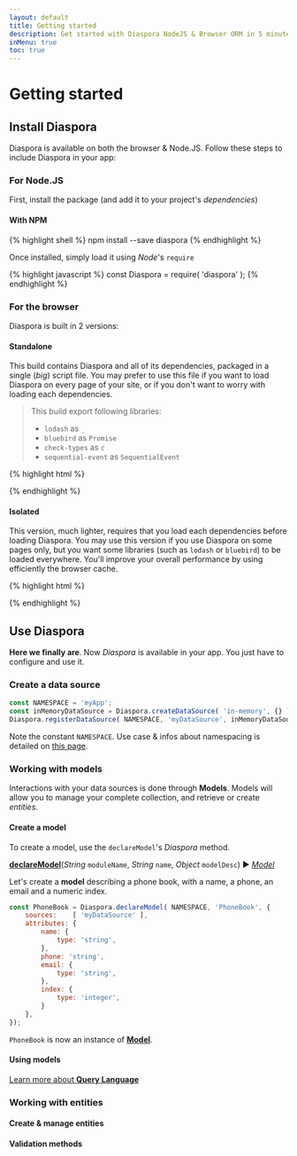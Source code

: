 ```yaml
---
layout: default
title: Getting started
description: Get started with Diaspora NodeJS & Browser ORM in 5 minutes. These quick steps will help you to create your own models on your own data-sources.
inMenu: true
toc: true
---
```


# Getting started

## Install Diaspora

Diaspora is available on both the browser & Node.JS. Follow these steps to include Diaspora in your app:

### For Node.JS

First, install the package (and add it to your project's *dependencies*)

<div class="tabs tabs-code">
<div class="tab" data-ref="npm">
<h4>With NPM</h4>
{% highlight shell %}
npm install --save diaspora
{% endhighlight %}
</div>

<!--<div class="tab" data-ref="yarn">
<h3>With Yarn</h3>
{% highlight shell %}
#npm install --save diaspora
{% endhighlight %}
</div> -->
</div>

Once installed, simply load it using *Node*'s `require`

{% highlight javascript %}
const Diaspora = require( 'diaspora' );
{% endhighlight %}

### For the browser

Diaspora is built in 2 versions:

#### Standalone

This build contains Diaspora and all of its dependencies, packaged in a single (*big*) script file. You may prefer to use this file if you want to load Diaspora on every page of your site, or if you don't want to worry with loading each dependencies.

> This build export following libraries:
>
>  * `lodash` as `_`
>  * `bluebird` as `Promise`
>  * `check-types` as `c`
>  * `sequential-event` as `SequentialEvent`

{% highlight html %}
<html>
	<head><!-- Your document's `head` --></head>
	<body>
		<!-- Your page content -->
		<script type="text/javascript" src="diaspora.min.js"></script>
		<script type="text/javascript" src="..."></script><!-- Load here your main page script. -->
	</body>
</html>
{% endhighlight %}

#### Isolated

This version, much lighter, requires that you load each dependencies before loading Diaspora. You may use this version if you use Diaspora on some pages only, but you want some libraries (such as `lodash` or `bluebird`) to be loaded everywhere. You'll improve your overall performance by using efficiently the browser cache.

{% highlight html %}
<html>
	<head><!-- Your document's `head` --></head>
	<body>
		<!-- Your page content -->
		<script type="text/javascript" src="lodash.min.js"></script>
		<script type="text/javascript" src="bluebird.min.js"></script>
		<script type="text/javascript" src="check-types.min.js"></script>
		<script type="text/javascript" src="sequential-event.min.js"></script>
		<script type="text/javascript" src="diaspora.min.js"></script>
		<script type="text/javascript" src="..."></script><!-- Load here your main page script. -->
	</body>
</html>
{% endhighlight %}

## Use Diaspora

**Here we finally are**. Now *Diaspora* is available in your app. You just have to configure and use it.

### Create a data source

```javascript
const NAMESPACE = 'myApp';
const inMemoryDataSource = Diaspora.createDataSource( 'in-memory', {} );
Diaspora.registerDataSource( NAMESPACE, 'myDataSource', inMemoryDataSource );
```

<div class="note info">
Note the constant <code>NAMESPACE</code>. Use case & infos about namespacing is detailed on <a href="#">this page</a>.
</div>

### Working with models

Interactions with your data sources is done through **Models**. Models will allow you to manage your complete collection, and retrieve or create *entities*.

#### Create a model

To create a model, use the `declareModel`'s *Diaspora* method.

<div class="note">
<strong><a href="jsdoc/Diaspora.html#.declareModel__anchor">declareModel</a></strong>(<em>String</em> <code class="prettyprint">moduleName</code>, <em>String</em> <code class="prettyprint">name</code>, <em>Object</em> <code class="prettyprint">modelDesc</code>) ► <em><a href="jsdoc/Model.html">Model</a></em>
</div>

Let's create a **model** describing a phone book, with a name, a phone, an email and a numeric index.

```javascript
const PhoneBook = Diaspora.declareModel( NAMESPACE, 'PhoneBook', {
	sources:    [ 'myDataSource' ],
	attributes: {
		name: {
			type: 'string',
		},
		phone: 'string',
		email: {
			type: 'string',
		},
		index: {
			type: 'integer',
		}
	},
});
```

`PhoneBook` is now an instance of **[Model](jsdoc/Model.html)**.

#### Using models

<a href="query-language.html" class="btn">Learn more about <b>Query Language</b></a>

### Working with entities

#### Create & manage entities

#### Validation methods